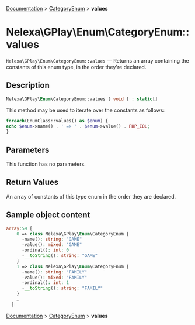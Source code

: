 [Documentation](../../README.md) > [CategoryEnum](README.md) > **values**

# Nelexa\GPlay\Enum\CategoryEnum::values
`Nelexa\GPlay\Enum\CategoryEnum::values` — Returns an array containing the constants of this enum type, in the order they're declared.

## Description
```php
Nelexa\GPlay\Enum\CategoryEnum::values ( void ) : static[]
```
This method may be used to iterate over the constants as follows:

```php
foreach(EnumClass::values() as $enum) {
echo $enum->name() . ' => ' . $enum->value() . PHP_EOL;
}
```

## Parameters
This function has no parameters.

## Return Values
An array of constants of this type enum in the order they are declared.

## Sample object content
```php
array:59 [
    0 => class Nelexa\GPlay\Enum\CategoryEnum {
      -name(): string: "GAME"
      -value(): mixed: "GAME"
      -ordinal(): int: 0
      -__toString(): string: "GAME"
    }
    1 => class Nelexa\GPlay\Enum\CategoryEnum {
      -name(): string: "FAMILY"
      -value(): mixed: "FAMILY"
      -ordinal(): int: 1
      -__toString(): string: "FAMILY"
    }
    …
  ]
```

[Documentation](../../README.md) > [CategoryEnum](README.md) > **values**
